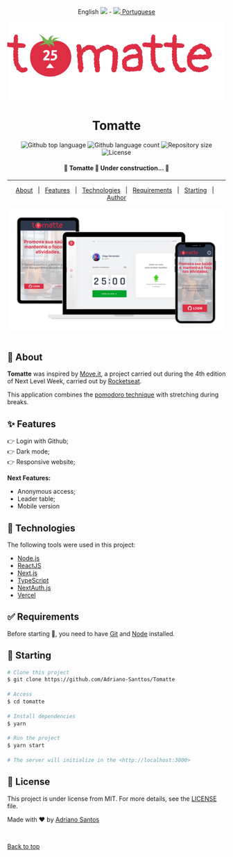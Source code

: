  <div align="center" id="top"> 
  <a> English <img src="https://flagpedia.net/data/flags/w580/us.png" width=20px/></a>
  - <a href="README-pt.md"><img src="https://flagpedia.net/data/flags/w580/br.png" width=20px/> Portuguese </a>
</div>
&#xa0;

<div align="center" id="top"> 
  <img src="public/logo-tomatte.svg" />
 
</div> 

  <!--<a href="https://tomatte.netlify.app">Demo</a> --> 
<h1 align="center">Tomatte</h1>

<p align="center">
  <img alt="Github top language" src="https://img.shields.io/github/languages/top/Adriano-Santtos/tomatte?color=56BEB8">

  <img alt="Github language count" src="https://img.shields.io/github/languages/count/Adriano-Santtos/tomatte?color=56BEB8">

  <img alt="Repository size" src="https://img.shields.io/github/repo-size/Adriano-Santtos/tomatte?color=56BEB8">

  <img alt="License" src="https://img.shields.io/github/license/Adriano-Santtos/tomatte?color=56BEB8">

  <!-- <img alt="Github issues" src="https://img.shields.io/github/issues/Adriano-Santtos/tomatte?color=56BEB8" /> -->

  <!-- <img alt="Github forks" src="https://img.shields.io/github/forks/Adriano-Santtos/tomatte?color=56BEB8" /> -->

  <!-- <img alt="Github stars" src="https://img.shields.io/github/stars/Adriano-Santtos/tomatte?color=56BEB8" /> -->
</p>



 <h4 align="center"> 
	🚧  Tomatte 🚀 Under construction...  🚧
</h4> 

<hr> 

<p align="center">
  <a href="#dart-about">About</a> &#xa0; | &#xa0; 
  <a href="#sparkles-features">Features</a> &#xa0; | &#xa0;
  <a href="#rocket-technologies">Technologies</a> &#xa0; | &#xa0;
  <a href="#white_check_mark-requirements">Requirements</a> &#xa0; | &#xa0;
  <a href="#checkered_flag-starting">Starting</a> &#xa0; | &#xa0;
  <!-- <a href="#memo-license">License</a> &#xa0; | &#xa0; -->
  <a href="https://github.com/Adriano-Santtos" target="_blank">Author</a>
</p>

<img src="./public/cover.png"/>
&#xa0

<br>

## :dart: About ##

**Tomatte** was inspired by [Move.it](https://www.figma.com/file/5d1esZL1c8jwUFlPrcOtjQ/Move.it-1.0-(Copy)?node-id=160%3A2761), a project carried out during the 4th edition of Next Level Week, carried out by [Rocketseat](https://rocketseat.com.br/).

This application combines the [pomodoro technique](https://pt.wikipedia.org/wiki/T%C3%A9cnica_pomodoro#:~:text=A%20T%C3%A9cnica%20Pomodoro%20%C3%A9%20um,minutos%2C%20separados%20por%20breves%20intervalos.) with stretching during breaks.

## :sparkles: Features ##

👉 Login with Github; \
👉 Dark mode; \
👉 Responsive website;

**Next Features:**
 * Anonymous access;
 * Leader table;
 * Mobile version

## :rocket: Technologies ##

The following tools were used in this project:

- [Node.js](https://nodejs.org/en/)
- [ReactJS](https://pt-br.reactjs.org/)
- [Next.js](https://nextjs.org/)
- [TypeScript](https://www.typescriptlang.org)
- [NextAuth.js](https://next-auth.js.org/)
- [Vercel](https://vercel.com/)


## :white_check_mark: Requirements ##

Before starting :checkered_flag:, you need to have [Git](https://git-scm.com) and [Node](https://nodejs.org/en/) installed.

## :checkered_flag: Starting ##

```bash
# Clone this project
$ git clone https://github.com/Adriano-Santtos/Tomatte

# Access
$ cd tomatte

# Install dependencies
$ yarn

# Run the project
$ yarn start

# The server will initialize in the <http://localhost:3000>
```

## :memo: License ##

This project is under license from MIT. For more details, see the [LICENSE](LICENSE.md) file.


Made with :heart: by <a href="https://github.com/Adriano-Santtos" target="_blank">Adriano Santos</a>

&#xa0;

<a href="#top">Back to top</a>
